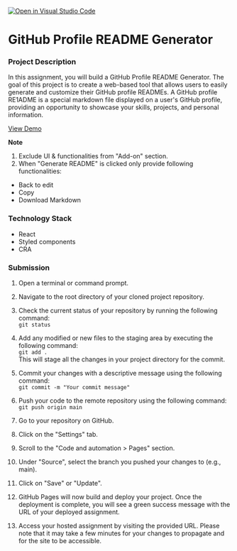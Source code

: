 [![Open in Visual Studio Code](https://classroom.github.com/assets/open-in-vscode-718a45dd9cf7e7f842a935f5ebbe5719a5e09af4491e668f4dbf3b35d5cca122.svg)](https://classroom.github.com/online_ide?assignment_repo_id=12102013&assignment_repo_type=AssignmentRepo)

# GitHub Profile README Generator

### Project Description

In this assignment, you will build a GitHub Profile README Generator. The goal of this project is to create a web-based tool that allows users to easily generate and customize their GitHub profile READMEs. A GitHub profile RE1ADME is a special markdown file displayed on a user's GitHub profile, providing an opportunity to showcase your skills, projects, and personal information.

[View Demo](https://rahuldkjain.github.io/gh-profile-readme-generator/)

**Note**

1. Exclude UI & functionalities from "Add-on" section.
2. When "Generate README" is clicked only provide following functionalities:

- Back to edit
- Copy
- Download Markdown

### Technology Stack

- React
- Styled components
- CRA

### Submission

1. Open a terminal or command prompt.

2. Navigate to the root directory of your cloned project repository.

3. Check the current status of your repository by running the following command:
   </br>
   `git status`

4. Add any modified or new files to the staging area by executing the following command:
   </br>
   `git add .`
   </br>
   This will stage all the changes in your project directory for the commit.

5. Commit your changes with a descriptive message using the following command:
   </br>
   `git commit -m "Your commit message"`

6. Push your code to the remote repository using the following command:
   </br>
   `git push origin main`

7. Go to your repository on GitHub.

8. Click on the "Settings" tab.

9. Scroll to the "Code and automation > Pages" section.

10. Under "Source", select the branch you pushed your changes to (e.g., main).

11. Click on "Save" or "Update".

12. GitHub Pages will now build and deploy your project. Once the deployment is complete, you will see a green success message with the URL of your deployed assignment.

13. Access your hosted assignment by visiting the provided URL. Please note that it may take a few minutes for your changes to propagate and for the site to be accessible.
